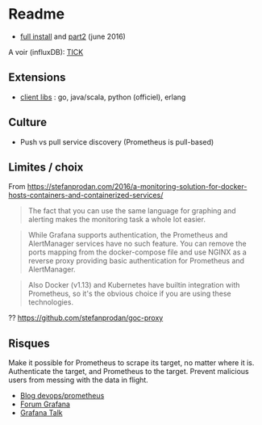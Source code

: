 # Readme

* [full install](https://finestructure.co/blog/2016/5/16/monitoring-with-prometheus-grafana-docker-part-1) and [part2](https://finestructure.co/blog/2016/6/9/monitoring-with-prometheus-grafana-docker-part-2) (june 2016)

A voir (influxDB): [TICK](https://www.influxdata.com/products/open-source/)

## Extensions

* [client libs](https://prometheus.io/docs/instrumenting/clientlibs/) : go, java/scala, python (officiel), erlang


## Culture

* Push vs pull service discovery (Prometheus is pull-based)

## Limites / choix

From <https://stefanprodan.com/2016/a-monitoring-solution-for-docker-hosts-containers-and-containerized-services/>

> The fact that you can use the same language for graphing and alerting makes the monitoring task a whole lot easier.

> While Grafana supports authentication, the Prometheus and AlertManager services have no such feature. You can remove the ports mapping from the docker-compose file and use NGINX as a reverse proxy providing basic authentication for Prometheus and AlertManager.

> Also Docker (v1.13) and Kubernetes have builtin integration with Prometheus, so it's the obvious choice if you are using these technologies.

?? https://github.com/stefanprodan/goc-proxy

## Risques

Make it possible for Prometheus to scrape its target, no matter where it is.
Authenticate the target, and Prometheus to the target.
Prevent malicious users from messing with the data in flight.



* [Blog devops/prometheus](https://www.robustperception.io/tag/prometheus/)
* [Forum Grafana](https://community.grafana.com/)
* [Grafana Talk](https://www.brighttalk.com/webcast/14395/252679)